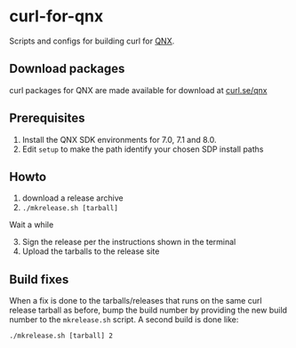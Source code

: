 # curl-for-qnx

Scripts and configs for building curl for [QNX](https://blackberry.qnx.com/).

## Download packages

curl packages for QNX are made available for download at
[curl.se/qnx](https://curl.se/qnx/)

## Prerequisites

1. Install the QNX SDK environments for 7.0, 7.1 and 8.0.
2. Edit `setup` to make the path identify your chosen SDP install paths

## Howto

1. download a release archive
2. `./mkrelease.sh [tarball]`

Wait a while

3. Sign the release per the instructions shown in the terminal
4. Upload the tarballs to the release site

## Build fixes

When a fix is done to the tarballs/releases that runs on the same curl release
tarball as before, bump the build number by providing the new build number to
the `mkrelease.sh` script. A second build is done like:

    ./mkrelease.sh [tarball] 2
